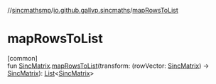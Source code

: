 //[sincmathsmp](../../index.md)/[io.github.gallvp.sincmaths](index.md)/[mapRowsToList](map-rows-to-list.md)

# mapRowsToList

[common]\
fun [SincMatrix](-sinc-matrix/index.md).[mapRowsToList](map-rows-to-list.md)(transform: (rowVector: [SincMatrix](-sinc-matrix/index.md)) -&gt; [SincMatrix](-sinc-matrix/index.md)): [List](https://kotlinlang.org/api/latest/jvm/stdlib/kotlin.collections/-list/index.html)&lt;[SincMatrix](-sinc-matrix/index.md)&gt;
